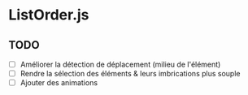 ListOrder.js
=====

TODO
----
 - [ ] Améliorer la détection de déplacement (milieu de l'élément)
 - [ ] Rendre la sélection des éléments & leurs imbrications plus souple
 - [ ] Ajouter des animations
